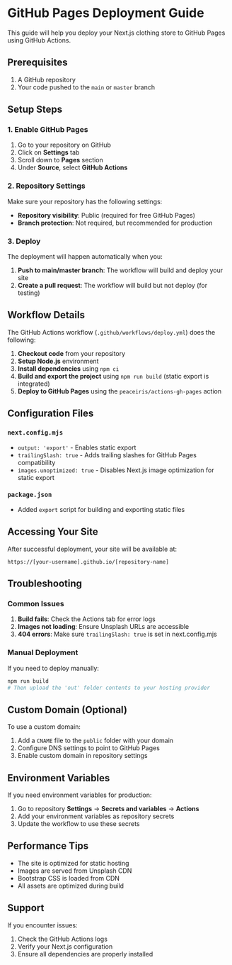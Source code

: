 # GitHub Pages Deployment Guide

This guide will help you deploy your Next.js clothing store to GitHub Pages using GitHub Actions.

## Prerequisites

1. A GitHub repository
2. Your code pushed to the `main` or `master` branch

## Setup Steps

### 1. Enable GitHub Pages

1. Go to your repository on GitHub
2. Click on **Settings** tab
3. Scroll down to **Pages** section
4. Under **Source**, select **GitHub Actions**

### 2. Repository Settings

Make sure your repository has the following settings:
- **Repository visibility**: Public (required for free GitHub Pages)
- **Branch protection**: Not required, but recommended for production

### 3. Deploy

The deployment will happen automatically when you:

1. **Push to main/master branch**: The workflow will build and deploy your site
2. **Create a pull request**: The workflow will build but not deploy (for testing)

## Workflow Details

The GitHub Actions workflow (`.github/workflows/deploy.yml`) does the following:

1. **Checkout code** from your repository
2. **Setup Node.js** environment
3. **Install dependencies** using `npm ci`
4. **Build and export the project** using `npm run build` (static export is integrated)
5. **Deploy to GitHub Pages** using the `peaceiris/actions-gh-pages` action

## Configuration Files

### `next.config.mjs`
- `output: 'export'` - Enables static export
- `trailingSlash: true` - Adds trailing slashes for GitHub Pages compatibility
- `images.unoptimized: true` - Disables Next.js image optimization for static export

### `package.json`
- Added `export` script for building and exporting static files

## Accessing Your Site

After successful deployment, your site will be available at:
```
https://[your-username].github.io/[repository-name]
```

## Troubleshooting

### Common Issues

1. **Build fails**: Check the Actions tab for error logs
2. **Images not loading**: Ensure Unsplash URLs are accessible
3. **404 errors**: Make sure `trailingSlash: true` is set in next.config.mjs

### Manual Deployment

If you need to deploy manually:

```bash
npm run build
# Then upload the 'out' folder contents to your hosting provider
```

## Custom Domain (Optional)

To use a custom domain:

1. Add a `CNAME` file to the `public` folder with your domain
2. Configure DNS settings to point to GitHub Pages
3. Enable custom domain in repository settings

## Environment Variables

If you need environment variables for production:

1. Go to repository **Settings** → **Secrets and variables** → **Actions**
2. Add your environment variables as repository secrets
3. Update the workflow to use these secrets

## Performance Tips

- The site is optimized for static hosting
- Images are served from Unsplash CDN
- Bootstrap CSS is loaded from CDN
- All assets are optimized during build

## Support

If you encounter issues:
1. Check the GitHub Actions logs
2. Verify your Next.js configuration
3. Ensure all dependencies are properly installed
